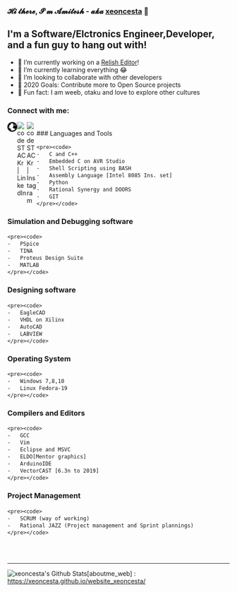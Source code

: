 ### 𝓗𝓲 𝓽𝓱𝓮𝓻𝓮, 𝓘'𝓶 𝓐𝓶𝓲𝓽𝓮𝓼𝓱 - 𝓪𝓴𝓪 [xeoncesta][website] 👋

## I'm a Software/Elctronics Engineer,Developer, and a fun guy to hang out with!
- 🔭 I’m currently working on a [Relish Editor][website]!
- 🌱 I’m currently learning everything 😂 
- 👯 I’m looking to collaborate with other developers
- 🥅 2020 Goals: Contribute more to Open Source projects
- 👾  Fun fact: I am weeb, otaku and love to explore other cultures

### Connect with me:

[<img align="left" alt="AboutMe" width="22px" src="https://raw.githubusercontent.com/iconic/open-iconic/master/svg/globe.svg" />][website]
[<img align="left" alt="codeSTACKr | LinkedIn" width="22px" src="https://cdn.jsdelivr.net/npm/simple-icons@v3/icons/linkedin.svg" />][linkedin]
[<img align="left" alt="codeSTACKr | Instagram" width="22px" src="https://cdn.jsdelivr.net/npm/simple-icons@v3/icons/instagram.svg" />][instagram]

<br />
### Languages and Tools

	<pre><code>
	-	C and C++
	-	Embedded C on AVR Studio
	-	Shell Scripting using BASH
	-	Assembly Language [Intel 8085 Ins. set]
	-	Python
	-	Rational Synergy and DOORS
	-	GIT
	</pre></code>
	
### Simulation and Debugging software
	<pre><code>
	-	PSpice
	-	TINA
	-	Proteus Design Suite
	-	MATLAB
	</pre></code>
### Designing software
	<pre><code>
	-	EagleCAD
	-	VHDL on Xilinx
	-	AutoCAD
	-	LABVIEW
	</pre></code>
### Operating System
	<pre><code>
	-	Windows 7,8,10
	-	Linux Fedora-19
	</pre></code>
### Compilers and Editors
	<pre><code>
	-	GCC
	-	Vim
	-	Eclipse and MSVC
	-	ELDO[Mentor graphics]
	-	ArduinoIDE
	-	VectorCAST [6.3n to 2019]
	</pre></code>
### Project Management
	<pre><code>
	-	SCRUM (way of working)
	-	Rational JAZZ (Project management and Sprint plannings)
	</pre></code>
	
<br />
<br />

---
<img align="left" alt="xeoncesta's Github Stats" src="https://github-readme-stats.codestackr.vercel.app/api?username=xeoncesta&show_icons=true&hide_border=true" />

[website]: https://xeoncesta.github.io/website_xeoncesta/
[linkedin]: https://www.linkedin.com/in/amitesh-singh-xeoncesta/
[instagram]: https://www.instagram.com/amitesh.xeoncesta/
[aboutme_web] : https://xeoncesta.github.io/website_xeoncesta/
